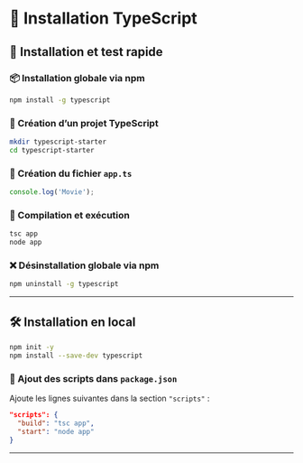# 📌 Installation TypeScript

## 🚀 Installation et test rapide

### 📦 Installation globale via npm
```sh
npm install -g typescript
```

### 📁 Création d’un projet TypeScript
```sh
mkdir typescript-starter
cd typescript-starter
```

### 📝 Création du fichier `app.ts`
```typescript
console.log('Movie');
```

### 🔧 Compilation et exécution
```sh
tsc app
node app
```

### ❌ Désinstallation globale via npm
```sh
npm uninstall -g typescript
```

---

## 🛠 Installation en local
```sh
npm init -y
npm install --save-dev typescript
```

### 📜 Ajout des scripts dans `package.json`
Ajoute les lignes suivantes dans la section `"scripts"` :

```json
"scripts": {
  "build": "tsc app",
  "start": "node app"
}
```

---
